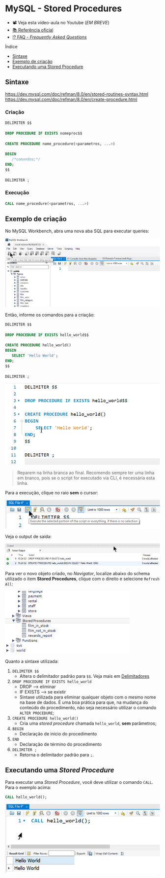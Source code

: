 # MySQL - Stored Procedures

* 📽 Veja esta vídeo-aula no Youtube (_EM BREVE_)
* [📚 Referência oficial](https://dev.mysql.com/doc/refman/8.0/en/stored-programs-defining.html "Documentação oficial - Definindo um programa armazenado")
* [⁉ FAQ - _Frequently Asked Questions_](https://dev.mysql.com/doc/refman/8.0/en/faqs-stored-procs.html "Perguntas gerais")

Índice

* [Sintaxe](#Sintaxe "Sintaxe")
* [Exemplo de criação](#Exemplo-de-criação "Exemplo de criação")
* [Executando uma Stored Procedure](#Executando-uma-Stored-Procedure "Executando uma Stored Procedure")

## Sintaxe

<https://dev.mysql.com/doc/refman/8.0/en/stored-routines-syntax.html>
<https://dev.mysql.com/doc/refman/8.0/en/create-procedure.html>

### Criação

```sql
DELIMITER $$

DROP PROCEDURE IF EXISTS nomeproc$$

CREATE PROCEDURE nome_procedure(<parametros, ...>)

BEGIN
   /*comandos;*/
END;
$$

DELIMITER ;
```

### Execução

```sql
CALL nome_procedure(<parametros, ...>)
```

## Exemplo de criação

No MySQL Workbench, abra uma nova aba SQL para executar queries:

![Exemplo de uma nova aba SQL](image/mysql-workbench-new-sql.png)

Então, informe os comandos para a criação:

```sql
DELIMITER $$

DROP PROCEDURE IF EXISTS hello_world$$

CREATE PROCEDURE hello_world()
BEGIN
   SELECT 'Hello World';
END;
$$

DELIMITER ;

```

![Criando uma nova procedure](image/criando-nova-procedure-exemplo.png)

> Reparem na linha branca ao final. Recomendo sempre ter uma linha em branco, pois se o script for executado via CLI, é necessária esta linha.

Para a execução, clique no raio __sem__ o cursor:

![Executando uma nova procedure](image/como-executar-todo-script.png)

Veja o output de saída:

![Output de saída - executando uma nova procedure](image/output-criacao-procedure.png)

Para ver o novo objeto criado, no _Navigator_, localize abaixo do schema utilizado o item **Stored Procedures**, clique com o direito e selecione `Refresh All`:

![Animação - Refresh all](image/refresh-sp-tree.gif)

Quanto a sintaxe utilizada:

1. `DELIMITER $$`
   * Altera o delimitador padrão para `$$`. Veja mais em [Delimitadores](delimitadores.md)
1. `DROP PROCEDURE IF EXISTS hello_world`
   * DROP --> eliminar
   * IF EXISTS --> se existir
   * Sintaxe utilizada para eliminar qualquer objeto com o mesmo nome na base de dados. É uma boa prática para que, na mudança do conteúdo do procedimento, não seja necessário utilizar o comando `ALTER PROCEDURE`;
1. `CREATE PROCEDURE hello_world()`
   * Cria uma _stored procedure_ chamada `hello_world`, **sem** parâmetros;
1. `BEGIN`
   * Declaração de início do procedimento
1. `END`
   * Declaração de término do procedimento  
1. `DELIMITER ;`
   * Retorna o delimitador padrão para `;`.

## Executando uma _Stored Procedure_

Para executar uma _Stored Procedure_, você deve utilizar o comando `CALL`. Para o exemplo acima:

```sql
CALL hello_world();
```

![Execução - Hello World](image/call-hello-world.png)
